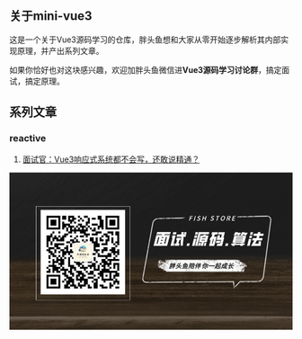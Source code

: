 ## 关于mini-vue3

这是一个关于Vue3源码学习的仓库，胖头鱼想和大家从零开始逐步解析其内部实现原理，并产出系列文章。

如果你恰好也对这块感兴趣，欢迎加胖头鱼微信进**Vue3源码学习讨论群**，搞定面试，搞定原理。

## 系列文章

### reactive

1. [面试官：Vue3响应式系统都不会写，还敢说精通？](https://mp.weixin.qq.com/s/m3NColzQupVZwfBD_JmSlQ)

![](./imgs/wx.png)